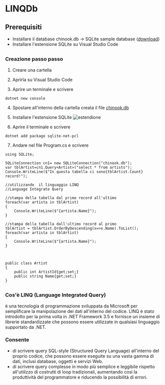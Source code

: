 # LINQDb
## Prerequisiti
* Installare il database chinook.db -> SQLite sample database ([download](https://www.sqlitetutorial.net/wp-content/uploads/2018/03/chinook.zip))
* Installare l'estensione SQLite su Visual Studio Code  
##
### Creazione passo passo
1. Creare una cartella

2. Aprirla su Visual Studio Code

3. Aprire un terminale e scrivere
  ```
  dotnet new console
  ```

4. Spostare all'interno della cartella creata il file [chinook.db](https://github.com/Sateoo/LINQDb/blob/main/README.md#prerequisiti)

5. Installare l'estensione SQLite
  ![estendione](https://kod90.com/wp-content/uploads/2022/09/sqlite-eklentisi-1024x487.png)

6. Aprire il terminale e scrivere
  ```
  dotnet add package sqlite-net-pcl
  ```

7. Andare nel file Program.cs e scrivere
  ```
  using SQLite;

  SQLiteConnection cn1= new SQLiteConnection("chinook.db");
  var tblArtist=cn1.Query<Artist>("select * from artists");
  Console.WriteLine($"In questa tabella ci sono{tblArtist.Count} record!");

  //utilizzando  il linguaggio LINQ
  //Language Integrate Query

  //stampa della tabella dal primo record all'ultimo
  foreach(var artista in tblArtist)
  {
      Console.WriteLine($"{artista.Name}");
  }

  //stampa della tabella dall'ultimo record al primo
  tblArtist = tblArtist.OrderByDescending(x=>x.Name).ToList();
  foreach(var artista in tblArtist)
  {
      Console.WriteLine($"{artista.Name}");
  }



  public class Artist
  {
      public int ArtistId{get;set;}
      public string Name{get;set;}
  }
  ```
##
### Cos'è LINQ (Language Integrated Query)
è una tecnologia di programmazione sviluppata da Microsoft per semplificare la manipolazione dei dati all'interno del codice. LINQ è stato introdotto per la prima volta in .NET Framework 3.5 e fornisce un insieme di librerie standardizzate che possono essere utilizzate in qualsiasi linguaggio supportato da .NET.
### Consente
* di scrivere query SQL-style (Structured Query Language) all'interno del proprio codice, che possono essere eseguite su una vasta gamma di dati, inclusi database, oggetti e servizi Web.
* di scrivere query complesse in modo più semplice e leggibile rispetto all'utilizzo di costrutti di loop tradizionali, aumentando così la produttività del programmatore e riducendo la possibilità di errori.
